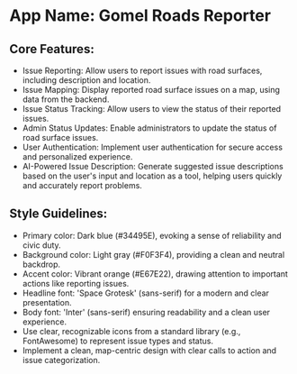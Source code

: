 # **App Name**: Gomel Roads Reporter

## Core Features:

- Issue Reporting: Allow users to report issues with road surfaces, including description and location.
- Issue Mapping: Display reported road surface issues on a map, using data from the backend.
- Issue Status Tracking: Allow users to view the status of their reported issues.
- Admin Status Updates: Enable administrators to update the status of road surface issues.
- User Authentication: Implement user authentication for secure access and personalized experience.
- AI-Powered Issue Description: Generate suggested issue descriptions based on the user's input and location as a tool, helping users quickly and accurately report problems.

## Style Guidelines:

- Primary color: Dark blue (#34495E), evoking a sense of reliability and civic duty.
- Background color: Light gray (#F0F3F4), providing a clean and neutral backdrop.
- Accent color: Vibrant orange (#E67E22), drawing attention to important actions like reporting issues.
- Headline font: 'Space Grotesk' (sans-serif) for a modern and clear presentation.
- Body font: 'Inter' (sans-serif) ensuring readability and a clean user experience.
- Use clear, recognizable icons from a standard library (e.g., FontAwesome) to represent issue types and status.
- Implement a clean, map-centric design with clear calls to action and issue categorization.
